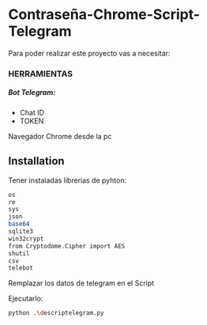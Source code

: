 # Contraseña-Chrome-Script-Telegram
Para poder realizar este proyecto vas a necesitar:
### HERRAMIENTAS
##### Bot Telegram:
- Chat ID
- TOKEN

Navegador Chrome desde la pc 

## Installation
Tener instaladas librerias de pyhton:
```bash
os
re
sys
json
base64
sqlite3
win32crypt
from Cryptodome.Cipher import AES
shutil
csv
telebot
```

Remplazar los datos de telegram en el Script

Ejecutarlo:
```bash
python .\descriptelegram.py
```
